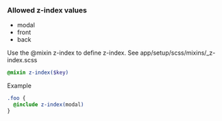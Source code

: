 ### Allowed z-index values
* modal
* front
* back

Use the @mixin z-index to define z-index. See app/setup/scss/mixins/_z-index.scss

```scss
@mixin z-index($key)
```

Example

```scss
.foo {
  @include z-index(modal)
}
```
